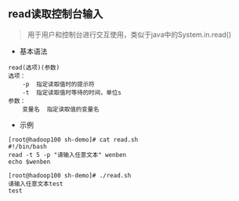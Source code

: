 ## read读取控制台输入

> 用于用户和控制台进行交互使用，类似于java中的System.in.read()

- 基本语法

```shell
read(选项)(参数)
选项：
	-p 	指定读取值时的提示符
	-t 	指定读取值时等待的时间，单位s
参数：
	变量名  指定读取值的变量名
```



- 示例

```shell
[root@hadoop100 sh-demo]# cat read.sh 
#!/bin/bash
read -t 5 -p "请输入任意文本" wenben
echo $wenben

[root@hadoop100 sh-demo]# ./read.sh
请输入任意文本test
test
```

